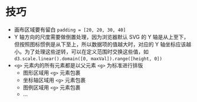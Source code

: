 # 技巧


* 画布区域要有留白 `padding = [20, 20, 30, 40]`
* Y 轴方向的尺度需要做倒置处理，因为浏览器默认 SVG 的 Y 轴是从上至下，但按照图标惯例是从下至上，所以数据项的值越大时，对应的 Y 轴坐标应该越小。为了处理这些逆转，可以在定义范围时交换这些值，如 `d3.scale.linear().domain([0, maxVal]).range([height, 0])`
* `<g>` 元素内的所有元素都是以父元素 `<g>` 为标准进行排版
    * 图形区域用 `<g>` 元素包裹
    * 坐标轴区域用 `<g>` 元素包裹
    * 图例区域用 `<g>` 元素包裹
    * ... 